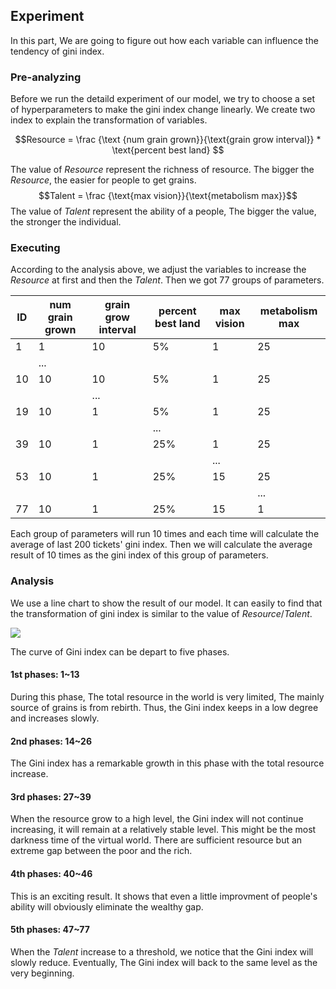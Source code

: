 
## Experiment

In this part, We are going to figure out how each variable can influence the tendency of gini index.

### Pre-analyzing

Before we run the detaild experiment of our model, we try to choose a set of hyperparameters to make the gini index change linearly. We create two index to explain the transformation of variables.

$$Resource = \frac {\text {num grain grown}}{\text{grain grow interval}} * \text{percent best land} $$

The value of $Resource$ represent the richness of resource.  The bigger the $Resource$, the easier for people to get grains.
$$Talent = \frac {\text{max vision}}{\text{metabolism max}}$$
The value of $Talent$ represent the ability of a people, The bigger the value, the stronger the individual.

### Executing

According to the analysis above, we adjust the variables to increase the $Resource$ at first and then the $Talent$. Then we got 77 groups of parameters.

ID|num grain grown | grain grow interval | percent best land | max vision | metabolism max
--|--|--|--|--|--
1|1|10|5%|1|25|
||...|
10|10|10|5%|1|25|
|||...
19|10|1|5%|1|25|
||||...
39|10|1|25%|1|25
|||||...
53|10|1|25%|15|25
||||||...
77|10|1|25%|15|1

Each group of parameters will run 10 times and each time will calculate the average of last 200 tickets' gini index. Then we will calculate the average result of 10 times as the gini index of this group of parameters.

### Analysis

We use a line chart to show the result of our model. It can easily to find that the transformation of gini index is similar to the value of $Resource/Talent$.

![](http://ww3.sinaimg.cn/large/006tNc79ly1g3fni8qg0xj312u0u0qda.jpg)

The curve of Gini index can be depart to five phases.

#### 1st phases: 1~13

During this phase, The total resource in the world is very limited, The mainly source of grains is from rebirth. Thus, the Gini index keeps in a low degree and increases slowly.

#### 2nd phases: 14~26

The Gini index has a remarkable growth in this phase with the total resource increase.

#### 3rd phases: 27~39

When the resource grow to a high level, the Gini index will not continue increasing, it will remain at a relatively stable level. This might be the most darkness time of the virtual world. There are sufficient resource but an extreme gap between the poor and the rich.

#### 4th phases: 40~46

This is an exciting result. It shows that even a little improvment of people's ability will obviously eliminate the wealthy gap.

#### 5th phases: 47~77

When the $Talent$ increase to a threshold, we notice that the Gini index will slowly reduce. Eventually, The Gini index will back to the same level as the very beginning.